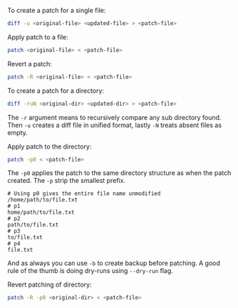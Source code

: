 To create a patch for a single file:

```bash
diff -u <original-file> <updated-file> > <patch-file>
```

Apply patch to a file:

```bash
patch <original-file> < <patch-file>
```

Revert a patch:

```bash
patch -R <original-file> < <patch-file>
```

To create a patch for a directory:

```bash
diff -ruN <original-dir> <updated-dir> > <patch-file>
```

The `-r` argument means to recursively compare any sub directory found. Then `-u` creates a diff file in unified format, lastly `-N` treats absent files as empty.

Apply patch to the directory:

```bash
patch -p0 < <patch-file>
```

The `-p0` applies the patch to the same directory structure as when the patch created. The `-p` strip the smallest prefix.

```text
# Using p0 gives the entire file name unmodified
/home/path/to/file.txt
# p1
home/path/to/file.txt
# p2
path/to/file.txt
# p3
to/file.txt
# p4
file.txt
```

And as always you can use `-b` to create backup before patching. A good rule of the thumb is doing dry-runs using `--dry-run` flag.

Revert patching of directory:

```bash
patch -R -p0 <original-dir> < <patch-file>
```